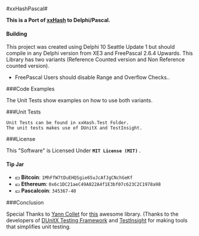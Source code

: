 #xxHashPascal#

**This is a Port of [xxHash](https://github.com/Cyan4973/xxHash) to Delphi/Pascal.**


#### Building
This project was created using Delphi 10 Seattle Update 1 but should compile in 
any Delphi version from XE3 and FreePascal 2.6.4 Upwards.
This Library has two variants (Reference Counted version and Non Reference counted version).


* FreePascal Users should disable Range and Overflow Checks..

###Code Examples

The Unit Tests show examples on how to use both variants.

###Unit Tests

    Unit Tests can be found in xxHash.Test Folder.
    The unit tests makes use of DUnitX and TestInsight.

###License

This "Software" is Licensed Under  **`MIT License (MIT)`** .

#### Tip Jar
* :dollar: **Bitcoin**: `1MhFfW7tDuEHQSgie65uJcAfJgCNchGeKf`
* :euro: **Ethereum**: `0x6c1DC21aeC49A822A4f1E3bf07c623C2C1978a98`
* :pound: **Pascalcoin**: `345367-40`

###Conclusion


   Special Thanks to [Yann Collet](https://github.com/Cyan4973/) for [this](https://github.com/Cyan4973/xxHash) awesome library.
(Thanks to the developers of [DUnitX Testing Framework](https://github.com/VSoftTechnologies/DUnitX/) and [TestInsight](https://bitbucket.org/sglienke/testinsight/wiki/Home/) for making tools that simplifies unit testing.